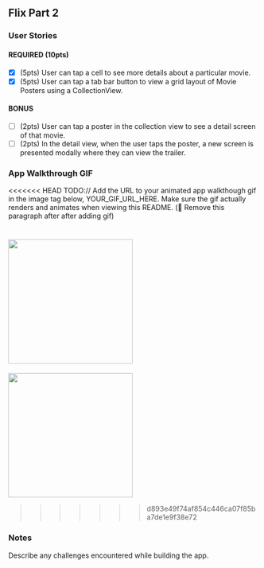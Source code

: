 ## Flix Part 2

### User Stories

#### REQUIRED (10pts)
- [x] (5pts) User can tap a cell to see more details about a particular movie.
- [x] (5pts) User can tap a tab bar button to view a grid layout of Movie Posters using a CollectionView.

#### BONUS
- [ ] (2pts) User can tap a poster in the collection view to see a detail screen of that movie.
- [ ] (2pts) In the detail view, when the user taps the poster, a new screen is presented modally where they can view the trailer.

### App Walkthrough GIF
<<<<<<< HEAD
TODO:// Add the URL to your animated app walkthough gif in the image tag below, YOUR_GIF_URL_HERE. Make sure the gif actually renders and animates when viewing this README. (🚫 Remove this paragraph after after adding gif)

<img src="https://recordit.co/bSTdPp8c5X" width=250><br>
=======
<img src="https://recordit.co/f756c4kQRZ" width=250><br>
>>>>>>> d893e49f74af854c446ca07f85ba7de1e9f38e72

### Notes
Describe any challenges encountered while building the app.
